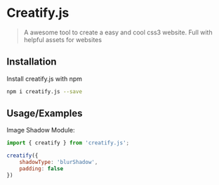 # Creatify.js
> A awesome tool to create a easy and cool css3 website. Full with helpful assets for websites

## Installation

Install creatify.js with npm

```bash
npm i creatify.js --save
```

## Usage/Examples

Image Shadow Module:
```javascript
import { creatify } from 'creatify.js';

creatify({
    shadowType: 'blurShadow',
    padding: false
})
```